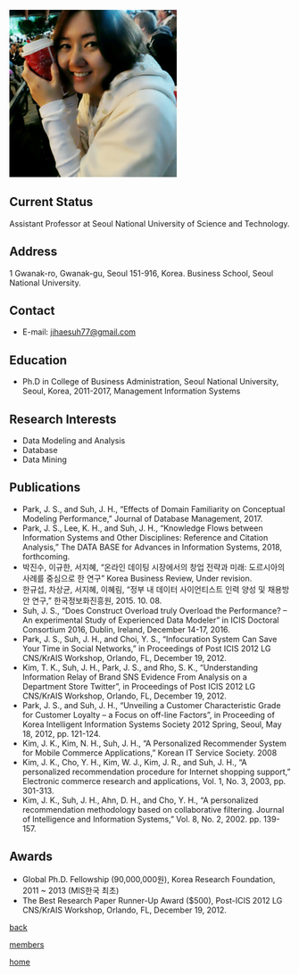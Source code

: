 ![JihaeSuh](/pic/members/JihaeSuh.png)

## **Current Status**
Assistant Professor at Seoul National University of Science and Technology.

## **Address**
1 Gwanak-ro, Gwanak-gu, Seoul 151-916, Korea. Business School, Seoul National University.

## **Contact**
- E-mail: jihaesuh77@gmail.com

## **Education**
- Ph.D in College of Business Administration, Seoul National University, Seoul, Korea, 2011-2017, Management Information Systems

## **Research Interests**
- Data Modeling and Analysis
- Database
- Data Mining


## **Publications**
- Park, J. S., and Suh, J. H., “Effects of Domain Familiarity on Conceptual Modeling Performance,” Journal of Database Management, 2017.
- Park, J. S., Lee, K. H., and Suh, J. H., “Knowledge Flows between Information Systems and Other Disciplines: Reference and Citation Analysis,” The DATA BASE for Advances in Information Systems, 2018, forthcoming.
- 박진수, 이규한, 서지혜, “온라인 데이팅 시장에서의 창업 전략과 미래: 도르시아의 사례를 중심으로 한 연구” Korea Business Review, Under revision.
- 한규섭, 차상균, 서지혜, 이혜림, “정부 내 데이터 사이언티스트 인력 양성 및 채용방안 연구,” 한국정보화진흥원, 2015. 10. 08.
- Suh, J. S., “Does Construct Overload truly Overload the Performance? – An experimental Study of Experienced Data Modeler” in ICIS Doctoral Consortium 2016, Dublin, Ireland, December 14-17, 2016.
- Park, J. S., Suh, J. H., and Choi, Y. S., “Infocuration System Can Save Your Time in Social Networks,” in Proceedings of Post ICIS 2012 LG CNS/KrAIS Workshop, Orlando, FL, December 19, 2012.
- Kim, T. K., Suh, J. H., Park, J. S., and Rho, S. K., “Understanding Information Relay of Brand SNS Evidence From Analysis on a Department Store Twitter”, in Proceedings of Post ICIS 2012 LG CNS/KrAIS Workshop, Orlando, FL, December 19, 2012.
- Park, J. S., and Suh, J. H., “Unveiling a Customer Characteristic Grade for Customer Loyalty – a Focus on off-line Factors”, in Proceeding of Korea Intelligent Information Systems Society 2012 Spring, Seoul, May 18, 2012, pp. 121-124.
- Kim, J. K., Kim, N. H., Suh, J. H., “A Personalized Recommender System for Mobile Commerce Applications,” Korean IT Service Society. 2008
- Kim, J. K., Cho, Y. H., Kim, W. J., Kim, J. R., and Suh, J. H., “A personalized recommendation procedure for Internet shopping support,” Electronic commerce research and applications, Vol. 1, No. 3, 2003, pp. 301-313.
- Kim, J. K., Suh, J. H., Ahn, D. H., and Cho, Y. H., “A personalized recommendation methodology based on collaborative filtering. Journal of Intelligence and Information Systems,” Vol. 8, No. 2, 2002. pp. 139-157.

## **Awards**
- Global Ph.D. Fellowship (90,000,000원), Korea Research Foundation, 2011 ~ 2013 (MIS한국 최초)
- The Best Research Paper Runner-Up Award ($500), Post-ICIS 2012 LG CNS/KrAIS Workshop, Orlando, FL, December 19, 2012.

[back](README.md)

[members](../README.md)

[home](../../index.md)
